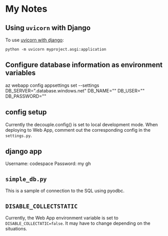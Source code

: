 # My Notes

## Using `uvicorn` with Django

To use [uvicorn with django](https://docs.djangoproject.com/en/5.0/howto/deployment/asgi/uvicorn/):

```python -m uvicorn myproject.asgi:application```

## Configure database information as environment variables

az webapp config appsettings set --settings DB_SERVER="<azure-sql-server-name>.database.windows.net" DB_NAME="<db-name>" DB_USER="<db-user-id>" DB_PASSWORD="<db-password>"

## config setup

Currently the decouple.config() is set to local development mode. When deploying to Web App, comment out the corresponding config in the `settings.py`.

## django app 

Username: codespace
Password: my gh

## `simple_db.py`

This is a sample of connection to the SQL using pyodbc.

## `DISABLE_COLLECTSTATIC`

Currently, the Web App environment variable is set to `DISABLE_COLLECTATIC=false`. It may have to change depending on the situations.
